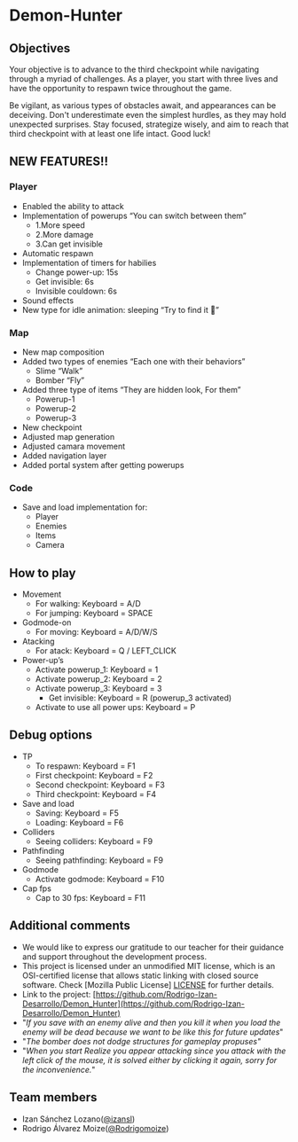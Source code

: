 # Demon-Hunter

## Objectives 

Your objective is to advance to the third checkpoint while navigating through a myriad of challenges. As a player, you start with three lives and have the opportunity to respawn twice throughout the game.

Be vigilant, as various types of obstacles await, and appearances can be deceiving. Don't underestimate even the simplest hurdles, as they may hold unexpected surprises. Stay focused, strategize wisely, and aim to reach that third checkpoint with at least one life intact. Good luck!


## NEW FEATURES!!
### Player
* Enabled the ability to attack
* Implementation of powerups “You can switch between them”
  * 1.More speed
  * 2.More damage 
  * 3.Can get invisible
* Automatic respawn
* Implementation of timers for habilies
  * Change power-up: 15s
  * Get invisible: 6s
  * Invisible couldown: 6s
* Sound effects 
* New type for idle animation: sleeping “Try to find it 🙂”
### Map
 * New map composition
*  Added two types of enemies “Each one with their behaviors”
   *  Slime “Walk”
   *  Bomber “Fly”
*  Added three type of items “They are hidden look,  For them”
   *  Powerup-1
   *  Powerup-2
   *  Powerup-3
*  New checkpoint
*  Adjusted map generation
*  Adjusted camara movement
*  Added navigation layer
*  Added portal system after getting powerups
### Code
*  Save and load implementation for:
   *  Player
   *  Enemies
   *  Items
   *  Camera  

## How to play 
* Movement 
  * For walking: Keyboard = A/D 
  * For jumping: Keyboard = SPACE 
* Godmode-on 
  * For moving: Keyboard = A/D/W/S 
* Atacking 
  * For atack: Keyboard = Q / LEFT_CLICK 
* Power-up’s
  * Activate powerup_1: Keyboard = 1
  * Activate powerup_2: Keyboard = 2
  * Activate powerup_3: Keyboard = 3
    * Get invisible: Keyboard = R (powerup_3 activated)
  * Activate to use all power ups: Keyboard = P

## Debug options 
* TP 
  * To respawn: Keyboard = F1 
  * First checkpoint: Keyboard = F2 
  * Second checkpoint: Keyboard = F3 
  * Third checkpoint: Keyboard = F4
* Save and load 
  * Saving: Keyboard = F5 
  * Loading: Keyboard = F6 
* Colliders 
  * Seeing colliders: Keyboard = F9 
* Pathfinding
  * Seeing pathfinding: Keyboard = F9 
* Godmode 
  * Activate godmode: Keyboard = F10 
* Cap fps 
  * Cap to 30 fps: Keyboard = F11 

## Additional comments  
* We would like to express our gratitude to our teacher for their guidance and support throughout the development process. 
* This project is licensed under an unmodified MIT license, which is an OSI-certified license that allows static linking with closed source software. Check [Mozilla Public License] [LICENSE](https://www.mozilla.org/en-US/MPL/) for further details. 
* Link to the project: [https://github.com/Rodrigo-Izan-Desarrollo/Demon_Hunter](https://github.com/Rodrigo-Izan-Desarrollo/Demon_Hunter)
* "_If you save with an enemy alive and then you kill it when you load the enemy will be dead because we want to be like this for future updates_"
* "_The bomber does not dodge structures for gameplay propuses"_
* "_When you start Realize you appear attacking since you attack with the left click of the mouse, it is solved either by clicking it again, sorry for the inconvenience._"
## Team members
* Izan Sánchez Lozano([@izansl](https://github.com/izansl)) 
* Rodrigo Álvarez Moize([@Rodrigomoize](https://github.com/Rodrigomoize))
